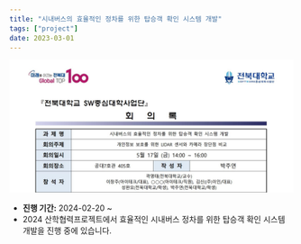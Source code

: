 ```yaml
---
title: "시내버스의 효율적인 정차를 위한 탑승객 확인 시스템 개발"
tags: ["project"]
date: 2023-03-01
---
```


![Litmus Project Image](project2.jpg)

- **진행 기간:** 2024-02-20 ~
- 2024 산학협력프로젝트에서 효율적인 시내버스 정차를 위한 탑승객 확인 시스템 개발을 진행 중에 있습니다.

